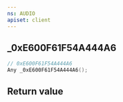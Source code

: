 ```yaml
---
ns: AUDIO
apiset: client
---
```

## _0xE600F61F54A444A6

```c
// 0xE600F61F54A444A6
Any _0xE600F61F54A444A6();
```



## Return value

